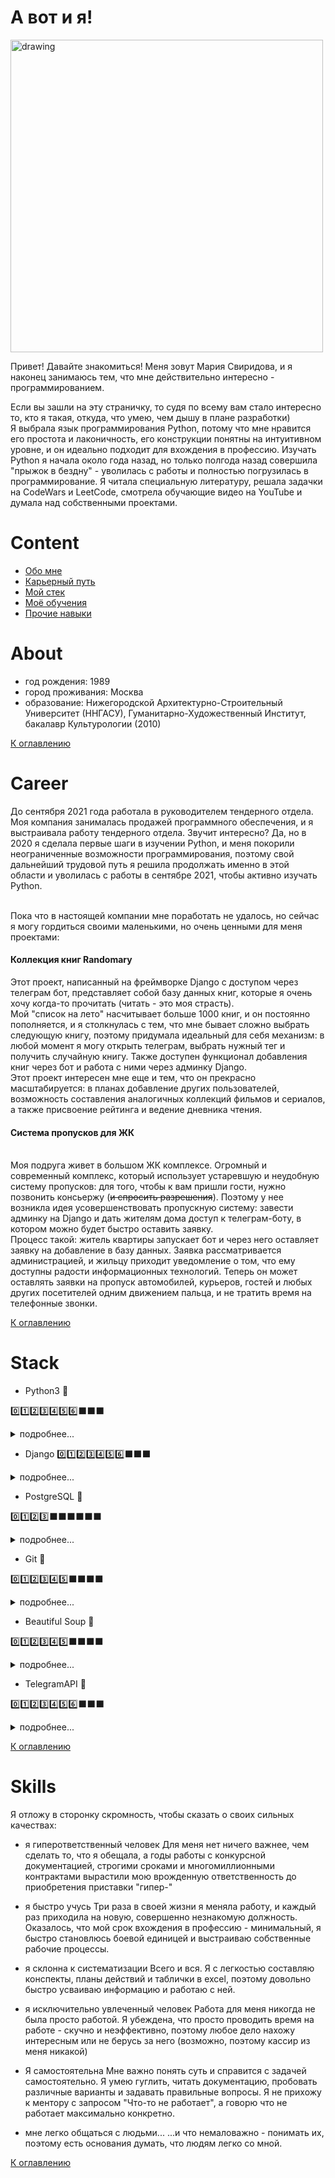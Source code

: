 # А вот и я!
<p>
<img src="https://sun9-30.userapi.com/impg/T2wFpAVaqFAzJF3M-_IbVvzLmyLs2_q51TK9lA/fULjmw1sQ80.jpg?size=1440x1440&quality=96&sign=dbd135607a9a884fb997dfd4a43742e8&type=album" alt="drawing" width="500"/>
</p>

<p>
Привет! Давайте знакомиться!
    Меня зовут Мария Свиридова, и я наконец занимаюсь тем, что мне действительно интересно - программированием. 
</p>

<p>
Если вы зашли на эту страничку, то судя по всему вам стало интересно то, кто я такая, откуда, что умею, чем дышу в 
плане разработки)
<br> Я выбрала язык программирования Python, потому что мне нравится его простота и лаконичность, его конструкции понятны на интуитивном уровне, и он идеально подходит для вхождения в профессию. Изучать Python я начала около года назад, но только полгода назад совершила "прыжок в бездну" - уволилась с работы и полностью погрузилась в программирование. Я читала специальную литературу, решала задачки на CodeWars и LeetCode, смотрела обучающие видео на YouTube и думала над собственными проектами.
<br>
</p>

# Content
- [Обо мне](#about)
- [Карьерный путь](#career)
- [Мой стек](#stack)
- [Моё обучения](#education)
- [Прочие навыки](#skills)

# About
- год рождения: 1989
- город проживания: Москва
- образование: Нижегородской Архитектурно-Строительный Университет (ННГАСУ), Гуманитарно-Художественный Институт, бакалавр Культурологии (2010)

[К оглавлению](#content)

# Career
До сентября 2021 года работала в руководителем тендерного отдела. 
<br>Моя компания занималась продажей программного обеспечения, и я выстраивала работу тендерного отдела. Звучит интересно? Да, но в 2020 я сделала первые шаги в изучении Python, и меня покорили неограниченные возможности программирования, поэтому свой дальнейший трудовой путь я решила продолжать именно в этой области и уволилась с работы в сентябре 2021, чтобы активно изучать Python.

<br>Пока что в настоящей компании мне поработать не удалось, но сейчас я могу гордиться своими маленькими, но очень ценными для меня проектами:
<h4>Коллекция книг Randomary</h4>
    Этот проект, написанный на фреймворке Django с доступом через телеграм бот, представляет собой базу данных книг, которые я очень хочу когда-то прочитать (читать - это моя страсть). 
<br>Мой "список на лето" насчитывает больше 1000 книг, и он постоянно пополняется, и я столкнулась с тем, что мне бывает сложно выбрать следующую книгу, поэтому придумала идеальный для себя механизм: в любой момент я могу открыть телеграм, выбрать нужный тег и получить случайную книгу. Также доступен функционал добавления книг через бот и работа с ними через админку Django.
<br>Этот проект интересен мне еще и тем, что он прекрасно масштабируется: в планах добавление других пользователей, возможность составления аналогичных коллекций фильмов и сериалов, а также присвоение рейтинга и ведение дневника чтения.
    
 <h4>Система пропусков для ЖК</h4>
<br>Моя подруга живет в большом ЖК комплексе. Огромный и современный комплекс, который использует устаревшую и неудобную систему пропусков: для того, чтобы к вам пришли гости, нужно позвонить консьержу (<strike>и спросить разрешения</strike>). Поэтому у нее возникла идея усовершенствовать пропускную систему: завести админку на Django и дать жителям дома доступ к телеграм-боту, в котором можно будет быстро оставить заявку.
<br>Процесс такой: житель квартиры запускает бот и через него оставляет заявку на добавление в базу данных. Заявка рассматривается администрацией, и жильцу приходит уведомление о том, что ему доступны радости информационных технологий. Теперь он может оставлять заявки на пропуск автомобилей, курьеров, гостей и любых других посетителей одним движением пальца, и не тратить время на телефонные звонки. 

</p>

[К оглавлению](#content)

# Stack
- Python3 🐍

0️⃣1️⃣2️⃣3️⃣4️⃣5️⃣6️⃣️⬛️⬛️⬛️

<details><summary>подробнее...</summary>
<p>

    - уверенно знаю синтаксис и основные инструменты для работы с кодовой базой: IDE Pycharm, линтеры, инструменты типизации
    - генераторы, декораторы, менеджеры контекста для меня не проблема
    - могу рассказать и показать на практике, что такое ООП и зачем оно нужно
    - могу поддержать беседу про потоки и процессы, а также про асинхронность
    - регулярно решаю задачи на сайтах Codewars и LeetCode
    
</p>
</details>

- Django
0️⃣1️⃣2️⃣3️⃣4️⃣5️⃣6️⃣️⬛️⬛️⬛️

<details><summary>подробнее...</summary>
<p>
    - знакома со структурой проекта и основными инструментами фреймворка
    - ориентируюсь в полях моделей и умею работать с админкой
    - написала 2 небольших проекта на данном фреймворке
    - могу "подружить" проект на Django с телеграм-ботом, а также подключить к проекту базу данных
    
 </p>
</details>

- PostgreSQL 🐘

0️⃣1️⃣2️⃣3️⃣⬛️⬛️⬛️⬛️⬛️⬛️

<details><summary>подробнее...</summary>
<p>
    - понимаю что такое РСУБД и чем она отличается от NoSQL - представляю, что такое JOINs, индексы, уровни изоляции транзакций - знаю что такое оконные функции, однако в работе применять не приходилось
    - использовала PostgreSQL в двух своих проектах

</p>
</details>

- Git 🌳

0️⃣1️⃣2️⃣3️⃣4️⃣5️⃣⬛️⬛️⬛️⬛

<details><summary>подробнее...</summary>
<p>
    
    - знаю и применяю основные команды, используемые в Git
    - имею представление о работе в репозитории

</p>
</details>

- Beautiful Soup 🍲

0️⃣1️⃣2️⃣3️⃣4️⃣5️⃣⬛️⬛️⬛️⬛

<details><summary>подробнее...</summary>
<p>
    
    - использовала данную библиотеку для работы над некоторыми задачами
    - ориентируюсь в возможностях и функциях этого инструмента

</p>
</details>

- TelegramAPI 👤

0️⃣1️⃣2️⃣3️⃣4️⃣5️⃣6️⃣️⬛️⬛️⬛️

<details><summary>подробнее...</summary>
<p>
    
    - создала несколько ботов для личных нужд, а также адаптированных под задачу
    - способна создавать различные меню и клавиатуры, а также реализовывать другой доступный функционал
    - умею "привязывать" созданный бот к проекту, а также к базе данных
    - ориентируюсь в документации инструмента

</p>
</details>
    
[К оглавлению](#content)

# Skills

Я отложу в сторонку скромность, чтобы сказать о своих сильных качествах:
- я гиперответственный человек
Для меня нет ничего важнее, чем сделать то, что я обещала, а годы работы с конкурсной документацией, строгими сроками и многомиллионными контрактами вырастили мою врожденную ответственность до приобретения приставки "гипер-"

- я быстро учусь
Три раза в своей жизни я меняла работу, и каждый раз приходила на новую, совершенно незнакомую должность. Оказалось, что мой срок вхождения в профессию - минимальный, я быстро становлюсь боевой единицей и выстраиваю собственные рабочие процессы.

- я склонна к систематизации
Всего и вся. Я с легкостью составляю конспекты, планы действий и таблички в excel, поэтому довольно быстро усваиваю информацию и работаю с ней.

- я исключительно увлеченный человек
Работа для меня никогда не была просто работой. Я убеждена, что просто проводить время на работе - скучно и неэффективно, поэтому любое дело нахожу интересным или не берусь за него (возможно, поэтому кассир из меня никакой)

- Я самостоятельна
Мне важно понять суть и справится с задачей самостоятельно. Я умею гуглить, читать документацию, пробовать различные варианты и задавать правильные вопросы. Я не прихожу к ментору с запросом "Что-то не работает", а говорю что не работает максимально конкретно.

- мне легко общаться с людьми...
...и что немаловажно - понимать их, поэтому есть основания думать, что людям легко со мной.

[К оглавлению](#content)
